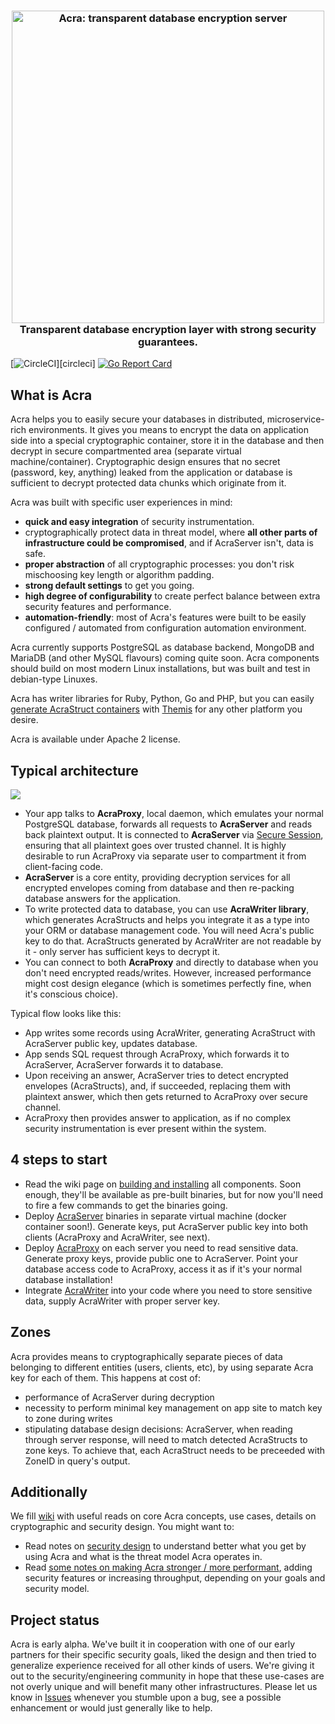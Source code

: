 <h3 align="center">
  <a href="https://www.cossacklabs.com"><img src="https://github.com/cossacklabs/acra/wiki/Images/acra_web.jpg" alt="Acra: transparent database encryption server" width="500"></a>
  <br>
  Transparent database encryption layer with strong security guarantees.
  <br>
</h3>


[![CircleCI](https://circleci.com/gh/cossacklabs/acra/tree/master.svg?style=shield)][circleci]
[![Go Report Card](https://goreportcard.com/badge/github.com/cossacklabs/acra)](https://goreportcard.com/report/github.com/cossacklabs/acra)

## What is Acra

Acra helps you to easily secure your databases in distributed, microservice-rich environments. It gives you means to encrypt the data on application side into a special cryptographic container, store it in the database and then decrypt in secure compartmented area (separate virtual machine/container). Cryptographic design ensures that no secret (password, key, anything) leaked from the application or database is sufficient to decrypt protected data chunks which originate from it. 

Acra was built with specific user experiences in mind: 
- **quick and easy integration** of security instrumentation.
- cryptographically protect data in threat model, where **all other parts of infrastructure could be compromised**, and if AcraServer isn't, data is safe. 
- **proper abstraction** of all cryptographic processes: you don't risk mischoosing key length or algorithm padding. 
- **strong default settings** to get you going. 
- **high degree of configurability** to create perfect balance between extra security features and performance. 
- **automation-friendly**: most of Acra's features were built to be easily configured / automated from configuration automation environment.

Acra currently supports PostgreSQL as database backend, MongoDB and MariaDB (and other MySQL flavours) coming quite soon. Acra components should build on most modern Linux installations, but was built and test in debian-type Linuxes.

Acra has writer libraries for Ruby, Python, Go and PHP, but you can easily [generate AcraStruct containers](https://github.com/cossacklabs/acra/wiki/AcraStruct)  with [Themis](https://github.com/cossacklabs/themis) for any other platform you desire. 

Acra is available under Apache 2 license.

## Typical architecture

![](https://github.com/cossacklabs/acra/wiki/Images/generalarch.png)

* Your app talks to **AcraProxy**, local daemon, which emulates your normal PostgreSQL database, forwards all requests to **AcraServer** and reads back plaintext output. It is connected to **AcraServer** via [Secure Session](https://github.com/cossacklabs/themis/wiki/Secure-Session-cryptosystem), ensuring that all plaintext goes over trusted channel. It is highly desirable to run AcraProxy via separate user to compartment it from client-facing code. 
* **AcraServer** is a core entity, providing decryption services for all encrypted envelopes coming from database and then re-packing database answers for the application.
* To write protected data to database, you can use **AcraWriter library**, which generates AcraStructs and helps you  integrate it as a type into your ORM or database management code. You will need Acra's public key to do that. AcraStructs generated by AcraWriter are not readable by it - only server has sufficient keys to decrypt it. 
* You can connect to both **AcraProxy** and directly to database when you don't need encrypted reads/writes. However, increased performance might cost design elegance (which is sometimes perfectly fine, when it's conscious choice).

Typical flow looks like this: 
- App writes some records using AcraWriter, generating AcraStruct with AcraServer public key, updates database. 
- App sends SQL request through AcraProxy, which forwards it to AcraServer, AcraServer forwards it to database. 
- Upon receiving an answer, AcraServer tries to detect encrypted envelopes (AcraStructs), and, if succeeded, replacing them with plaintext answer, which then gets returned to AcraProxy over secure channel. 
- AcraProxy then provides answer to application, as if no complex security instrumentation is ever present within the system.

## 4 steps to start

* Read the wiki page on [building and installing](https://github.com/cossacklabs/acra/wiki/Installing,-building-and-running)  all components. Soon enough, they'll be available as pre-built binaries, but for now you'll need to fire a few commands to get the binaries going. 
* Deploy [AcraServer](https://github.com/cossacklabs/acra/wiki/How-AcraServer-works) binaries in separate virtual machine (docker container soon!). Generate keys, put AcraServer public key into both clients (AcraProxy and AcraWriter, see next).
* Deploy [AcraProxy](https://github.com/cossacklabs/acra/wiki/Client-side:-AcraProxy-and-AcraWriter#acraproxy) on each server you need to read sensitive data. Generate proxy keys, provide public one to AcraServer. Point your database access code to AcraProxy, access it as if it's your normal database installation!
* Integrate [AcraWriter](https://github.com/cossacklabs/acra/wiki/Client-side:-AcraProxy-and-AcraWriter#acrawriter) into your code where you need to store sensitive data, supply AcraWriter with proper server key.

## Zones

Acra provides means to cryptographically separate pieces of data belonging to different entities (users, clients, etc), by using separate Acra key for each of them. 
This happens at cost of: 
- performance of AcraServer during decryption
- necessity to perform minimal key management on app site to match key to zone during writes
- stipulating database design decisions: AcraServer, when reading through server response, will need to match detected AcraStructs to zone keys. To achieve that, each AcraStruct needs to be preceeded with ZoneID in query's output.

## Additionally

We fill [wiki](https://github.com/cossacklabs/acra/wiki) with useful reads on core Acra concepts, use cases, details on cryptographic and security design. You might want to:
- Read notes on [security design](https://github.com/cossacklabs/acra/wiki/Security-design) to understand better what you get by using Acra and what is the threat model Acra operates in. 
- Read [some notes on making Acra stronger / more performant](https://github.com/cossacklabs/acra/wiki/Tuning-Acra), adding security features or increasing throughput, depending on your goals and security model.

## Project status

Acra is early alpha. We've built it in cooperation with one of our early partners for their specific security goals, liked the design and then tried to generalize experience received for all other kinds of users. We're giving it out to the security/engineering community in hope that these use-cases are not overly unique and will benefit many other infrastructures. Please let us know in [Issues](https://www.github.com/cossacklabs/acra/issues) whenever you stumble upon a bug, see a possible enhancement or would just generally like to help.
